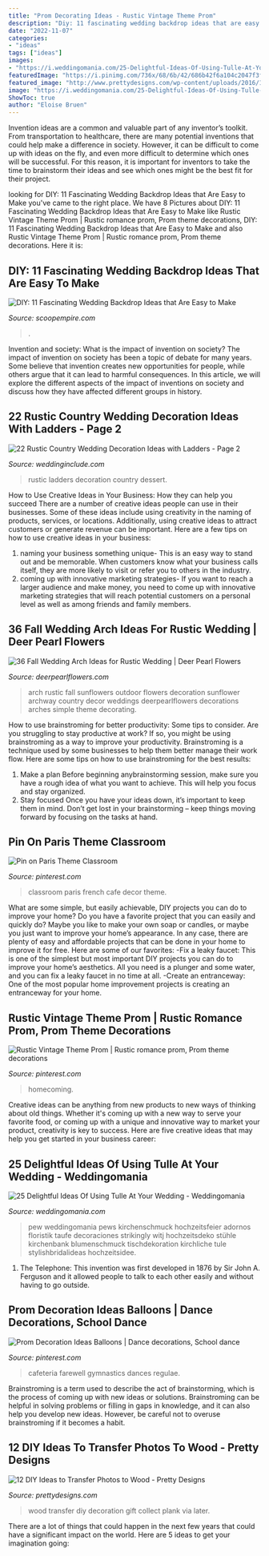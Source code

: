 ```yaml
---
title: "Prom Decorating Ideas - Rustic Vintage Theme Prom"
description: "Diy: 11 fascinating wedding backdrop ideas that are easy to make"
date: "2022-11-07"
categories:
- "ideas"
tags: ["ideas"]
images:
- "https://i.weddingomania.com/25-Delightful-Ideas-Of-Using-Tulle-At-Your-Wedding10.jpg"
featuredImage: "https://i.pinimg.com/736x/68/6b/42/686b42f6a104c2047f3f88d81a6bf9ba.jpg"
featured_image: "http://www.prettydesigns.com/wp-content/uploads/2016/12/Photo-to-wood-Transfer-Decoration.jpg"
image: "https://i.weddingomania.com/25-Delightful-Ideas-Of-Using-Tulle-At-Your-Wedding10.jpg"
ShowToc: true
author: "Eloise Bruen"
---
```



Invention ideas are a common and valuable part of any inventor’s toolkit. From transportation to healthcare, there are many potential inventions that could help make a difference in society. However, it can be difficult to come up with ideas on the fly, and even more difficult to determine which ones will be successful. For this reason, it is important for inventors to take the time to brainstorm their ideas and see which ones might be the best fit for their project.

	

		
looking for DIY: 11 Fascinating Wedding Backdrop Ideas that Are Easy to Make you've came to the right place. We have 8 Pictures about DIY: 11 Fascinating Wedding Backdrop Ideas that Are Easy to Make like Rustic Vintage Theme Prom | Rustic romance prom, Prom theme decorations, DIY: 11 Fascinating Wedding Backdrop Ideas that Are Easy to Make and also Rustic Vintage Theme Prom | Rustic romance prom, Prom theme decorations. Here it is:
		
    
## DIY: 11 Fascinating Wedding Backdrop Ideas That Are Easy To Make

<img loading=lazy src="https://scoopempire.com/wp-content/uploads/2015/03/diywed_waxbackdrop.jpg" onerror="this.onerror=null;this.src='https://tse2.mm.bing.net/th?id=OIP.ibDeP5ymVlPXB14aVMDZMwHaLH&amp;pid=15.1';" alt="DIY: 11 Fascinating Wedding Backdrop Ideas that Are Easy to Make">

_Source: scoopempire.com_

>. 

	

Invention and society: What is the impact of invention on society?
The impact of invention on society has been a topic of debate for many years. Some believe that invention creates new opportunities for people, while others argue that it can lead to harmful consequences. In this article, we will explore the different aspects of the impact of inventions on society and discuss how they have affected different groups in history.

    
## 22 Rustic Country Wedding Decoration Ideas With Ladders - Page 2

<img loading=lazy src="https://www.weddinginclude.com/wp-content/uploads/2017/06/wedding-dessert-with-ladders.jpg" onerror="this.onerror=null;this.src='https://tse3.mm.bing.net/th?id=OIP.4R2fNlqcj2-URYSBE9zwJQHaLG&amp;pid=15.1';" alt="22 Rustic Country Wedding Decoration Ideas with Ladders - Page 2">

_Source: weddinginclude.com_

>rustic ladders decoration country dessert. 

	

How to Use Creative Ideas in Your Business: How they can help you succeed
There are a number of creative ideas people can use in their businesses. Some of these ideas include using creativity in the naming of products, services, or locations. Additionally, using creative ideas to attract customers or generate revenue can be important. Here are a few tips on how to use creative ideas in your business: 
1. naming your business something unique- This is an easy way to stand out and be memorable. When customers know what your business calls itself, they are more likely to visit or refer you to others in the industry. 
2. coming up with innovative marketing strategies- If you want to reach a larger audience and make money, you need to come up with innovative marketing strategies that will reach potential customers on a personal level as well as among friends and family members. 

    
## 36 Fall Wedding Arch Ideas For Rustic Wedding | Deer Pearl Flowers

<img loading=lazy src="http://www.deerpearlflowers.com/wp-content/uploads/2015/04/Sunflowers-arch-ideas-for-rustic-outdoor-wedding.jpg" onerror="this.onerror=null;this.src='https://tse2.mm.bing.net/th?id=OIP.FsVo6am88lblm4OpQJS_KwHaLH&amp;pid=15.1';" alt="36 Fall Wedding Arch Ideas for Rustic Wedding | Deer Pearl Flowers">

_Source: deerpearlflowers.com_

>arch rustic fall sunflowers outdoor flowers decoration sunflower archway country decor weddings deerpearlflowers decorations arches simple theme decorating. 

	

How to use brainstroming for better productivity: Some tips to consider.
Are you struggling to stay productive at work? If so, you might be using brainstroming as a way to improve your productivity. Brainstroming is a technique used by some businesses to help them better manage their work flow. Here are some tips on how to use brainstroming for the best results: 
1) Make a plan 
Before beginning anybrainstorming session, make sure you have a rough idea of what you want to achieve. This will help you focus and stay organized. 
2) Stay focused 
Once you have your ideas down, it’s important to keep them in mind. Don’t get lost in your brainstorming – keep things moving forward by focusing on the tasks at hand.

    
## Pin On Paris Theme Classroom

<img loading=lazy src="https://i.pinimg.com/736x/a0/10/71/a01071df45623f34097111a9f8528e31.jpg" onerror="this.onerror=null;this.src='https://tse4.mm.bing.net/th?id=OIP.Bnj_TwxZyelC5HsZidpovwHaJ3&amp;pid=15.1';" alt="Pin on Paris Theme Classroom">

_Source: pinterest.com_

>classroom paris french cafe decor theme. 

	

What are some simple, but easily achievable, DIY projects you can do to improve your home?
Do you have a favorite project that you can easily and quickly do? Maybe you like to make your own soap or candles, or maybe you just want to improve your home’s appearance. In any case, there are plenty of easy and affordable projects that can be done in your home to improve it for free. Here are some of our favorites: 
-Fix a leaky faucet: This is one of the simplest but most important DIY projects you can do to improve your home’s aesthetics. All you need is a plunger and some water, and you can fix a leaky faucet in no time at all. 
-Create an entranceway: One of the most popular home improvement projects is creating an entranceway for your home.

    
## Rustic Vintage Theme Prom | Rustic Romance Prom, Prom Theme Decorations

<img loading=lazy src="https://i.pinimg.com/736x/2a/df/dc/2adfdc4da7722992f64f4a083f1677e0.jpg" onerror="this.onerror=null;this.src='https://tse1.mm.bing.net/th?id=OIP.JWapOjw2jhhhB7fGJEBAfwHaJ3&amp;pid=15.1';" alt="Rustic Vintage Theme Prom | Rustic romance prom, Prom theme decorations">

_Source: pinterest.com_

>homecoming. 

	

Creative ideas can be anything from new products to new ways of thinking about old things. Whether it's coming up with a new way to serve your favorite food, or coming up with a unique and innovative way to market your product, creativity is key to success. Here are five creative ideas that may help you get started in your business career: 

    
## 25 Delightful Ideas Of Using Tulle At Your Wedding - Weddingomania

<img loading=lazy src="https://i.weddingomania.com/25-Delightful-Ideas-Of-Using-Tulle-At-Your-Wedding10.jpg" onerror="this.onerror=null;this.src='https://tse1.mm.bing.net/th?id=OIP.mwiQwYLuBOO6ouUP7KRI2gAAAA&amp;pid=15.1';" alt="25 Delightful Ideas Of Using Tulle At Your Wedding - Weddingomania">

_Source: weddingomania.com_

>pew weddingomania pews kirchenschmuck hochzeitsfeier adornos floristik taufe decoraciones strikingly witj hochzeitsdeko stühle kirchenbank blumenschmuck tischdekoration kirchliche tule stylishbridalideas hochzeitsidee. 

	

1. The Telephone: This invention was first developed in 1876 by Sir John A. Ferguson and it allowed people to talk to each other easily and without having to go outside.

    
## Prom Decoration Ideas Balloons | Dance Decorations, School Dance

<img loading=lazy src="https://i.pinimg.com/736x/68/6b/42/686b42f6a104c2047f3f88d81a6bf9ba.jpg" onerror="this.onerror=null;this.src='https://tse2.mm.bing.net/th?id=OIP.zyh7sXt_jRXx_KzmSGF0QwHaJ3&amp;pid=15.1';" alt="Prom Decoration Ideas Balloons | Dance decorations, School dance">

_Source: pinterest.com_

>cafeteria farewell gymnastics dances regulae. 

	

Brainstroming is a term used to describe the act of brainstorming, which is the process of coming up with new ideas or solutions. Brainstroming can be helpful in solving problems or filling in gaps in knowledge, and it can also help you develop new ideas. However, be careful not to overuse brainstroming if it becomes a habit.

    
## 12 DIY Ideas To Transfer Photos To Wood - Pretty Designs

<img loading=lazy src="http://www.prettydesigns.com/wp-content/uploads/2016/12/Photo-to-wood-Transfer-Decoration.jpg" onerror="this.onerror=null;this.src='https://tse4.mm.bing.net/th?id=OIP.B1EWw1gVTmHEUQgDwrp5dgHaS7&amp;pid=15.1';" alt="12 DIY Ideas to Transfer Photos to Wood - Pretty Designs">

_Source: prettydesigns.com_

>wood transfer diy decoration gift collect plank via later. 

	

There are a lot of things that could happen in the next few years that could have a significant impact on the world. Here are 5 ideas to get your imagination going: 

